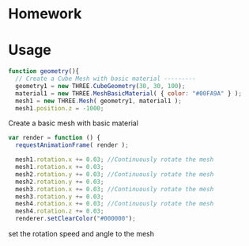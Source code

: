 # Homework
# Usage

```javascript
function geometry(){
  // Create a Cube Mesh with basic material ---------
  geometry1 = new THREE.CubeGeometry(30, 30, 100);
  material1 = new THREE.MeshBasicMaterial( { color: "#00FA9A" } );
  mesh1 = new THREE.Mesh( geometry1, material1 );
  mesh1.position.z = -1000;
```
Create a basic mesh with basic material
```javascript
var render = function () {
  requestAnimationFrame( render );

  mesh1.rotation.x += 0.03; //Continuously rotate the mesh
  mesh1.rotation.x += 0.03;
  mesh2.rotation.y += 0.03; //Continuously rotate the mesh
  mesh2.rotation.y += 0.03;
  mesh3.rotation.x += 0.03; //Continuously rotate the mesh
  mesh3.rotation.y += 0.03;
  mesh4.rotation.x += 0.03; //Continuously rotate the mesh
  mesh4.rotation.z += 0.03;
  renderer.setClearColor("#000000");
  ```
  set the rotation speed and angle to the mesh
